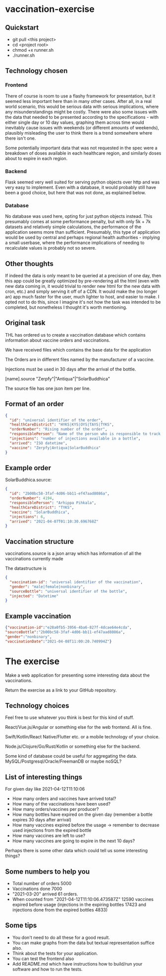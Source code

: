 # vaccination-exercise

## Quickstart

* git pull \<this project>
* cd \<project root>
* chmod +x runner.sh
* ./runner.sh

## Technology chosen

### Frontend

There of course is room to use a flashy framework for presentation, but it seemed less
important here than in many other cases. After all, in a real world scenario, this would
be serious data with serious implications, where any misunderstandings might be costly.
There were also some issues with the data that needed to be presented according to the
specifications - with either single day or 10 day values, graphing them across time
would inevitably cause issues with weekends (or different amounts of weekends),
plausibly misleading the user to think there is a trend somewhere where there isn't one.

Some potentially important data that was not requested in the spec were a breakdown of
doses available in each healthcare region, and similarly doses about to expire in each
region.

### Backend

Flask seemed very well suited for serving python objects over http and was very easy to
implement. Even with a database, it would probably still have been a good choice, but
here that was not done, as explained below.

### Database

No database was used here, opting for just python objects instead. This presumably comes
at some performance penalty, but with only 5k + 7k datasets and relatively simple
calculations, the performance of the application seems more than sufficient. Presumably,
this type of application would be used by central and perhaps regional health
authorities - implying a small userbase, where the performance implications of needing
to recalculate values is probably not so severe.

## Other thoughts

If indeed the data is only meant to be queried at a precision of one day, then this app
could be greatly optimized by pre-rendering all the html (even with new data
coming in, it would trivial to render new html for the new data with cron, etc.) and
simply serving it off of a CDN. It would make the (no longer an) app much faster for the
user, much lighter to host, and easier to make. I opted not to do this, since I imagine
it's not how the task was intended to be completed, but nonetheless I thought it's worth
mentioning.

## Original task

THL has ordered us to create a vaccination database which contains information about vaccine orders and vaccinations.

We have received files which contains the base data for the application

The Orders are in different files named by the manufacturer of a vaccine.

Injections must be used in 30 days after the arrival of the bottle.

[name].source "Zerpfy"|"Antiqua"|"SolarBuddhica"

The source file has one json item per line.

## Format of an order

```json
{
  "id": "universal identifier of the order",
  "healthCareDistrict": "HYKS|KYS|OYS|TAYS|TYKS",
  "orderNumber": "Rising number of the order",
  "responsiblePerson": "Name of the person who is responsible to track the delivery",
  "injections": "number of injections available in a bottle",
  "arrived": "ISO datetime",
  "vaccine": "Zerpfy|Antiqua|SolarBuddhica"
}
```

## Example order

SolarBuddhica.source:

```json
{
  "id": "2b00bc58-3faf-4d06-bb11-ef47aad8086a",
  "orderNumber": 4194,
  "responsiblePerson": "Arhippa Pihkala",
  "healthCareDistrict": "TYKS",
  "vaccine": "SolarBuddhica",
  "injections": 6,
  "arrived": "2021-04-07T01:10:30.696768Z"
}
```

## Vaccination structure

vaccinations.source is a json array which has information of all the vaccinations currently made

The datastructure is

```json
{
  "vaccination-id": "universal identifier of the vaccination",
  "gender": "male|female|nonbinary",
  "sourceBottle": "universal identifier of the bottle",
  "injected": "Datetime"
}
```

## Example vaccination

```json
{"vaccination-id":"e28a0fb5-3956-4ba6-827f-4dcae64e4cda",
"sourceBottle":"2b00bc58-3faf-4d06-bb11-ef47aad8086a",
"gender":"nonbinary",
"vaccinationDate":"2021-04-08T11:00:20.740994Z"}
```

# The exercise

Make a web application for presenting some interesting data about the vaccinations.

Return the exercise as a link to your GitHub repository.

## Technology choices

Feel free to use whatever you think is best for this kind of stuff.

React/Vue.js/Angular or something else for the web frontend. All is fine.

Swift/Kotlin/React Native/Flutter etc. or a mobile technology of your choice.

Node.js/Clojure/Go/Rust/Kotlin or something else for the backend.

Some kind of database could be useful for aggregating the data. MySQL/Postgresql/Oracle/FreemanDB or maybe noSQL?

## List of interesting things

For given day like 2021-04-12T11:10:06

* How many orders and vaccines have arrived total?
* How many of the vaccinations have been used?
* How many orders/vaccines per producer?
* How many bottles have expired on the given day (remember a bottle expires 30 days after arrival)
* How many vaccines expired before the usage -> remember to decrease used injections from the expired bottle
* How many vaccines are left to use?
* How many vaccines are going to expire in the next 10 days?

Perhaps there is some other data which could tell us some interesting things?

## Some numbers to help you

* Total number of orders 5000
* Vaccinations done 7000
* "2021-03-20" arrived 61 orders.
* When counted from "2021-04-12T11:10:06.473587Z" 12590 vaccines expired before usage (injections in the expiring bottles 17423
  and injections done from the expired bottles 4833)

## Some tips

* You don't need to do all these for a good result.
* You can make graphs from the data but textual representation suffice also.
* Think about the tests for your application.
* You can test the frontend also
* Add README.md which have instructions how to build/run your software and how to run the tests.
